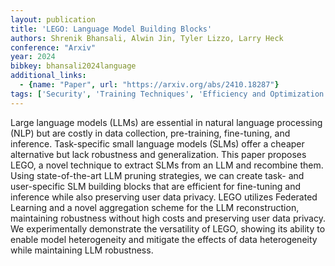```yaml
---
layout: publication
title: 'LEGO: Language Model Building Blocks'
authors: Shrenik Bhansali, Alwin Jin, Tyler Lizzo, Larry Heck
conference: "Arxiv"
year: 2024
bibkey: bhansali2024language
additional_links:
  - {name: "Paper", url: "https://arxiv.org/abs/2410.18287"}
tags: ['Security', 'Training Techniques', 'Efficiency and Optimization', 'Pruning', 'Pretraining Methods', 'Fine-Tuning', 'Pre-Training']
---
```

Large language models (LLMs) are essential in natural language processing
(NLP) but are costly in data collection, pre-training, fine-tuning, and
inference. Task-specific small language models (SLMs) offer a cheaper
alternative but lack robustness and generalization. This paper proposes LEGO, a
novel technique to extract SLMs from an LLM and recombine them. Using
state-of-the-art LLM pruning strategies, we can create task- and user-specific
SLM building blocks that are efficient for fine-tuning and inference while also
preserving user data privacy. LEGO utilizes Federated Learning and a novel
aggregation scheme for the LLM reconstruction, maintaining robustness without
high costs and preserving user data privacy. We experimentally demonstrate the
versatility of LEGO, showing its ability to enable model heterogeneity and
mitigate the effects of data heterogeneity while maintaining LLM robustness.
